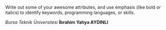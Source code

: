 Write out some of your awesome attributes, and use emphasis (like bold or italics) to identify keywords, programming languages, or skills. 

*Bursa Teknik Üniversitesi*
__İbrahim Yahya AYDINLI__
